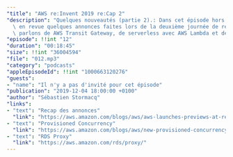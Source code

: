 ```yaml
---
"title": "AWS re:Invent 2019 re:Cap 2"
"description": "Quelques nouveautés (partie 2).: Dans cet épisode hors série, je passe\
  \ en revue quelques annonces faites lors de la deuxième journée de re:Invent. Nous\
  \ parlons de AWS Transit Gateway, de serverless avec AWS Lambda et de CodeGuru"
"episode": !!int "12"
"duration": "00:18:45"
"size": !!int "36004594"
"file": "012.mp3"
"category": "podcasts"
"appleEpisodeId": !!int "1000663120276"
"guests":
- "name": "Il n'y a pas d'invité pour cet épisode"
"publication": "2019-12-04 18:00:00 +0100"
"author": "Sébastien Stormacq"
"links":
- "text": "Recap des annonces"
  "link": "https://aws.amazon.com/blogs/aws/aws-launches-previews-at-reinvent-2019-tuesday-december-3rd/"
- "text": "Provisioned Concurrency"
  "link": "https://aws.amazon.com/blogs/aws/new-provisioned-concurrency-for-lambda-functions/"
- "text": "RDS Proxy"
  "link": "https://aws.amazon.com/rds/proxy/"
---
```


